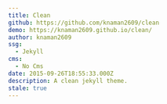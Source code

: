 ```yaml
---
title: Clean
github: https://github.com/knaman2609/clean
demo: https://knaman2609.github.io/clean/
author: knaman2609
ssg:
  - Jekyll
cms:
  - No Cms
date: 2015-09-26T18:55:33.000Z
description: A clean jekyll theme.
stale: true
---
```

